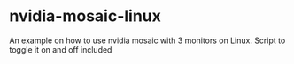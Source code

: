 # nvidia-mosaic-linux
An example on how to use nvidia mosaic with 3 monitors on Linux. Script to toggle it on and off included
